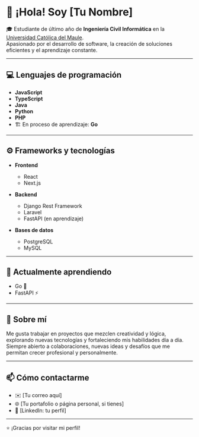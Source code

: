 

<!--
**ZaphkielR/ZaphkielR** is a ✨ _special_ ✨ repository because its `README.md` (this file) appears on your GitHub profile.

Here are some ideas to get you started:

- 🔭 I’m currently working on ...
- 🌱 I’m currently learning ...
- 👯 I’m looking to collaborate on ...
- 🤔 I’m looking for help with ...
- 💬 Ask me about ...
- 📫 How to reach me: ...
- 😄 Pronouns: ...
- ⚡ Fun fact: ...
-->


# 👋 ¡Hola! Soy [Tu Nombre]

🎓 Estudiante de último año de **Ingeniería Civil Informática** en la [Universidad Católica del Maule](https://www.ucm.cl).  
Apasionado por el desarrollo de software, la creación de soluciones eficientes y el aprendizaje constante.

---

## 💻 Lenguajes de programación

- **JavaScript**  
- **TypeScript**  
- **Java**  
- **Python**  
- **PHP**  
- 🏗️ En proceso de aprendizaje: **Go**

---

## ⚙️ Frameworks y tecnologías

- **Frontend**  
  - React  
  - Next.js

- **Backend**  
  - Django Rest Framework  
  - Laravel  
  - FastAPI (en aprendizaje)

- **Bases de datos**  
  - PostgreSQL  
  - MySQL

---

## 🚀 Actualmente aprendiendo

- Go 🐹  
- FastAPI ⚡

---

## 🌱 Sobre mí

Me gusta trabajar en proyectos que mezclen creatividad y lógica, explorando nuevas tecnologías y fortaleciendo mis habilidades día a día. Siempre abierto a colaboraciones, nuevas ideas y desafíos que me permitan crecer profesional y personalmente.

---

## 📫 Cómo contactarme

- ✉️ [Tu correo aquí]  
- 🌐 [Tu portafolio o página personal, si tienes]  
- 💼 [LinkedIn: tu perfil]  

---

⭐ ¡Gracias por visitar mi perfil!
